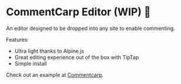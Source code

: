 # CommentCarp Editor (WIP) 🚧

An editor designed to be dropped into any site to enable commenting.

Features:
- Ultra light thanks to Alpine.js
- Great editing experience out of the box with TipTap
- Simple install

Check out an example at [Commentcarp](https://commentcarp.club/).
